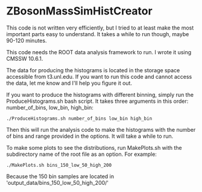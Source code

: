 # ZBosonMassSimHistCreator

This code is not written very efficiently, but I tried to at least make the most important parts easy to understand. It takes a while to run though, maybe 90-120 minutes. 

This code needs the ROOT data analysis framework to run. I wrote it using CMSSW 10.6.1.

The data for producing the histograms is located in the storage space accessible from t3.unl.edu. If you want to run this code and cannot access the data, let me know and I'll help you figure it out.

If you want to produce the histograms with different binning, simply run the ProduceHistograms.sh bash script. It takes three arguments in this order: number_of_bins, low_bin, high_bin:
```
./ProduceHistograms.sh number_of_bins low_bin high_bin
```

Then this will run the analysis code to make the histograms with the number of bins and range provided in the options. It will take a while to run.

To make some plots to see the distributions, run MakePlots.sh with the subdirectory name of the root file as an option. For example:
```
./MakePlots.sh bins_150_low_50_high_200
```
Because the 150 bin samples are located in 'output_data/bins_150_low_50_high_200/'
